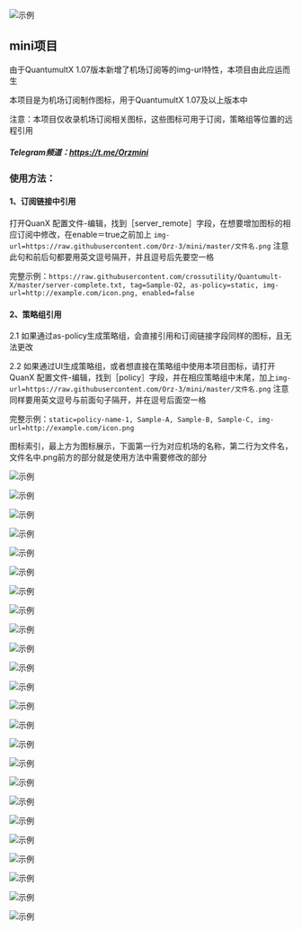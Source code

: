 
![示例](https://raw.githubusercontent.com/Orz-3/mini/none/头部.png)

## mini项目

由于QuantumultX 1.07版本新增了机场订阅等的img-url特性，本项目由此应运而生

本项目是为机场订阅制作图标，用于QuantumultX 1.07及以上版本中

注意：本项目仅收录机场订阅相关图标，这些图标可用于订阅，策略组等位置的远程引用

##### Telegram频道：https://t.me/Orzmini

### 使用方法：

####  1、订阅链接中引用
  
  打开QuanX 配置文件-编辑，找到［server_remote］字段，在想要增加图标的相应订阅中修改，在enable＝true之前加上
  `img-url=https://raw.githubusercontent.com/Orz-3/mini/master/文件名.png`
  注意此句和前后句都要用英文逗号隔开，并且逗号后先要空一格
  

  完整示例：`https://raw.githubusercontent.com/crossutility/Quantumult-X/master/server-complete.txt, tag=Sample-02, as-policy=static, img-url=http://example.com/icon.png, enabled=false`

####  2、策略组引用
  
  2.1 如果通过as-policy生成策略组，会直接引用和订阅链接字段同样的图标，且无法更改
  
  2.2 如果通过UI生成策略组，或者想直接在策略组中使用本项目图标，请打开QuanX 配置文件-编辑，找到［policy］字段，并在相应策略组中末尾，加上`img-url=https://raw.githubusercontent.com/Orz-3/mini/master/文件名.png`  注意同样要用英文逗号与前面句子隔开，并在逗号后面空一格

  完整示例：`static=policy-name-1, Sample-A, Sample-B, Sample-C, img-url=http://example.com/icon.png`

图标索引，最上方为图标展示，下面第一行为对应机场的名称，第二行为文件名，文件名中.png前方的部分就是使用方法中需要修改的部分

![示例](https://raw.githubusercontent.com/Orz-3/mini/none/机场.png)

![示例](https://raw.githubusercontent.com/Orz-3/mini/none/2.2-1.png)

![示例](https://raw.githubusercontent.com/Orz-3/mini/none/2.2-2.png)

![示例](https://raw.githubusercontent.com/Orz-3/mini/none/2.2-3.png)

![示例](https://raw.githubusercontent.com/Orz-3/mini/none/2.2-4.png)

![示例](https://raw.githubusercontent.com/Orz-3/mini/none/2.2-5.png)

![示例](https://raw.githubusercontent.com/Orz-3/mini/none/2.2-6.png)

![示例](https://raw.githubusercontent.com/Orz-3/mini/none/彩蛋.png)

![示例](https://raw.githubusercontent.com/Orz-3/mini/none/2.2-彩蛋.png)

![示例](https://raw.githubusercontent.com/Orz-3/mini/none/策略.png)

![示例](https://raw.githubusercontent.com/Orz-3/mini/none/策略组1.png)

![示例](https://raw.githubusercontent.com/Orz-3/mini/none/策略组2.png)

![示例](https://raw.githubusercontent.com/Orz-3/mini/none/策略组3.png)

![示例](https://raw.githubusercontent.com/Orz-3/mini/none/策略组4.png)

![示例](https://raw.githubusercontent.com/Orz-3/mini/none/地区.png)

![示例](https://raw.githubusercontent.com/Orz-3/mini/none/地区1.png)

![示例](https://raw.githubusercontent.com/Orz-3/mini/none/地区2.png)

![示例](https://raw.githubusercontent.com/Orz-3/mini/none/地区3.png)

![示例](https://raw.githubusercontent.com/Orz-3/mini/none/Task.png)

![示例](https://raw.githubusercontent.com/Orz-3/mini/none/-1.png)

![示例](https://raw.githubusercontent.com/Orz-3/mini/none/-2.png)

![示例](https://raw.githubusercontent.com/Orz-3/mini/none/-3.png)

![示例](https://raw.githubusercontent.com/Orz-3/mini/none/-4.png)

![示例](https://raw.githubusercontent.com/Orz-3/mini/none/-5.png)
